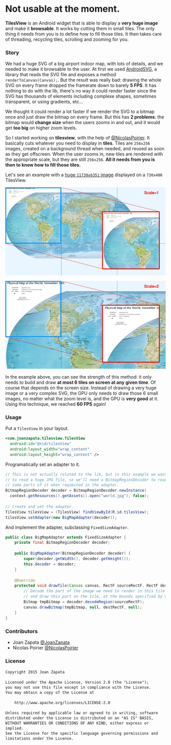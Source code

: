 # Not usable at the moment.

**TilesView** is an Android widget that is able to display a **very huge image** and make it **browsable**. It works by cutting them in small tiles. The only thing it needs from you is to define how to fill those tiles. It then takes care of threading, recycling tiles, scrolling and zooming for you. 

### Story

We had a huge SVG of a big airport indoor map, with lots of details, and we needed to make it browsable to the user. At first we used [AndroidSVG](http://bigbadaboom.github.io/androidsvg/), a library that reads the SVG file and exposes a method `renderToCanvas(Canvas);`. But the result was really bad: drawing the whole SVG on every frame dropped the framerate down to barely **5 FPS**. It has nothing to do with the lib, there's no way it could render faster since the SVG has thousands of elements including complexe shapes, sometimes transparent, or using gradients, etc...

We thought it could render a lot faster if we render the SVG to a bitmap once and just draw the bitmap on every frame. But this has **2 problems**: the bitmap would **change size** when the users zooms in and out, and it would get **too big** on higher zoom levels.

So I started working on **tilesview**, with the help of [@NicolasPoirier](https://github.com/NicolasPoirier). It basically cuts whatever you need to display in **tiles**. Tiles are `256x256` images, created on a background thread when needed, and reused as soon as they get offscreen. When the user zooms in, new tiles are rendered with the appropriate scale, but they are still `256x256`. **All it needs from you is then to know how to fill those tiles.**

Let's see an example with a [huge `11730x6351` image](https://raw.githubusercontent.com/JoanZapata/tilesview/master/tilesview-demo/src/main/assets/world.jpg) displayed on a `730x400` TilesView.

![Scale 1](/graphics/scale1.jpg)

![Scale 2](/graphics/scale2.jpg)

In the example above, you can see the strength of this method: it only needs to build and draw **at most 6 tiles on screen at any given time**. Of course that depends on the screen size. Instead of drawing a very huge image or a very complex SVG, the GPU only needs to draw those 6 small images, no matter what the zoom level is, and the GPU is **very good** at it. Using this technique, we reached **60 FPS** again!

### Usage

Put a `TilesView` in your layout.

```xml
<com.joanzapata.tilesview.TilesView
  android:id="@+id/tilesView"
  android:layout_width="wrap_content"
  android:layout_height="wrap_content" />
```

Programatically set an adapter to it.

```java
// This is not actually related to the lib, but in this example we want
// to read a huge JPG file, so we'll need a BitmapRegionDecoder to read
// some parts of it when requested in the adapter.
BitmapRegionDecoder decoder = BitmapRegionDecoder.newInstance(
  context.getResources().getAssets().open("world.jpg"), false);
                    
// Create and set the adapter.
TilesView tilesView = (TilesView) findViewById(R.id.tilesView);
tilesView.setAdapter(new BigMapAdapter(decoder));
```

And implement the adapter, subclassing `FixedSizeAdapter`.

```java
public class BigMapAdapter extends FixedSizeAdapter {
    private final BitmapRegionDecoder decoder;

    public BigMapAdapter(BitmapRegionDecoder decoder) {
        super(decoder.getWidth(), decoder.getHeight());
        this.decoder = decoder;
    }

    @Override
    protected void drawTile(Canvas canvas, RectF sourceRectF, RectF destRectF) {
        // Decode the part of the image we need to render in this tile    
        // and draw this part on the tile, at the bounds specified by destRectF
        Bitmap tmpBitmap = decoder.decodeRegion(sourceRectF);
        canvas.drawBitmap(tmpBitmap, null, destRectF, null);
    }
}
```

### Contributors

* Joan Zapata [@JoanZapata](https://github.com/JoanZapata)
* Nicolas Poirier [@NicolasPoirier](https://github.com/NicolasPoirier)

### License

```
Copyright 2015 Joan Zapata

Licensed under the Apache License, Version 2.0 (the "License");
you may not use this file except in compliance with the License.
You may obtain a copy of the License at

    http://www.apache.org/licenses/LICENSE-2.0

Unless required by applicable law or agreed to in writing, software
distributed under the License is distributed on an "AS IS" BASIS,
WITHOUT WARRANTIES OR CONDITIONS OF ANY KIND, either express or implied.
See the License for the specific language governing permissions and
limitations under the License.
```
